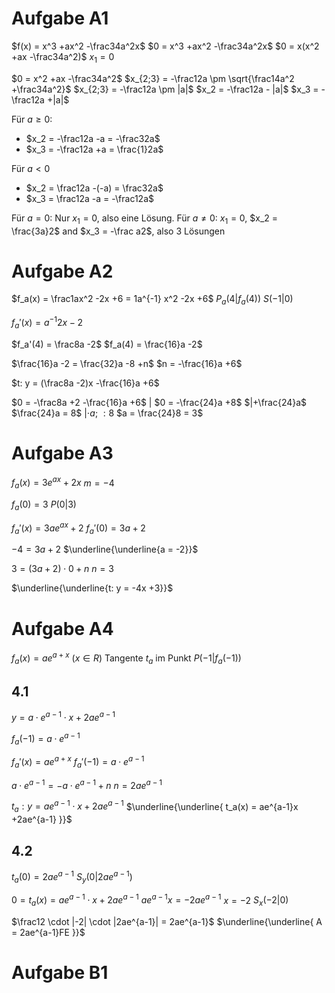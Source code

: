 # Aufgabe A1
$f(x) = x^3 +ax^2 -\frac34a^2x$
$0 = x^3 +ax^2 -\frac34a^2x$
$0 = x(x^2 +ax -\frac34a^2)$
$x_1 = 0$

$0 = x^2 +ax -\frac34a^2$
$x_{2;3} = -\frac12a \pm \sqrt{\frac14a^2 +\frac34a^2}$
$x_{2;3} = -\frac12a \pm |a|$
$x_2 = -\frac12a - |a|$
$x_3 = -\frac12a +|a|$

Für $a \geq 0$:
- $x_2 = -\frac12a -a = -\frac32a$
- $x_3 = -\frac12a +a = \frac{1}2a$

Für $a < 0$
- $x_2 = \frac12a -(-a) = \frac32a$
- $x_3 = \frac12a -a = -\frac12a$

Für $a = 0$: Nur $x_1 = 0$, also eine Lösung.
Für $a \neq 0$: $x_1 = 0$, $x_2 = \frac{3a}2$ and $x_3 = -\frac a2$, also 3 Lösungen

# Aufgabe A2
$f_a(x) = \frac1ax^2 -2x +6 = 1a^{-1} x^2 -2x +6$
$P_a(4|f_a(4))$
$S(-1|0)$

$f_a'(x) = a^{-1}2x -2$

$f_a'(4) = \frac8a -2$
$f_a(4) = \frac{16}a -2$

$\frac{16}a -2 = \frac{32}a -8 +n$
$n = -\frac{16}a +6$

$t: y = (\frac8a -2)x -\frac{16}a +6$

$0 = -\frac8a +2 -\frac{16}a +6$ $|$
$0 = -\frac{24}a +8$ $|+\frac{24}a$
$\frac{24}a = 8$ $|\cdot a$; $:8$
$a = \frac{24}8 = 3$

# Aufgabe A3
$f_a(x) = 3e^{ax} +2x$
$m = -4$

$f_a(0) = 3$
$P(0|3)$

$f_a'(x) = 3ae^{ax} +2$
$f_a'(0) = 3a +2$

$-4 = 3a +2$
$\underline{\underline{a = -2}}$

$3 = (3a +2) \cdot 0 +n$
$n = 3$

$\underline{\underline{t: y = -4x +3}}$

# Aufgabe A4
$f_a(x) = ae^{a+x}$ ($x \in R$)
Tangente $t_a$ im Punkt $P(-1|f_a(-1))$

## 4.1
$y = a \cdot e^{a-1} \cdot x +2ae^{a-1}$

$f_a(-1) = a\cdot e^{a-1}$

$f_a'(x) = ae^{a+x}$
$f_a'(-1) = a\cdot e^{a-1}$

$a \cdot e^{a-1} = -a\cdot e^{a-1} +n$
$n = 2ae^{a-1}$

$t_a: y = ae^{a-1} \cdot x +2ae^{a-1}$
$\underline{\underline{ t_a(x) = ae^{a-1}x +2ae^{a-1} }}$

## 4.2
$t_a(0) = 2ae^{a-1}$
$S_y(0|2ae^{a-1})$

$0 = t_a(x) = ae^{a-1} \cdot x +2ae^{a-1}$
$ae^{a-1}x = -2ae^{a-1}$
$x = -2$
$S_x(-2|0)$

$\frac12 \cdot |-2| \cdot |2ae^{a-1}| = 2ae^{a-1}$
$\underline{\underline{ A = 2ae^{a-1}FE }}$

# Aufgabe B1

